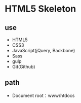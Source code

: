 # HTML5 Skeleton

## use
* HTML5
* CSS3
* JavaScript(jQuery, Backbone)
* Sass
* gulp
* Git(Github)


## path
* Document root：www/htdocs
